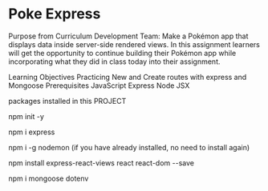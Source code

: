 # Poke Express

Purpose from Curriculum Development Team: Make a Pokémon app that displays data inside server-side rendered views. In this assignment learners will get the opportunity to continue building their Pokémon app while incorporating what they did in class today into their assignment.

Learning Objectives
Practicing New and Create routes with express and Mongoose
Prerequisites
JavaScript
Express
Node
JSX

packages installed in this PROJECT

npm init -y

npm i express

npm i -g nodemon (if you have already installed, no need to install again)

npm install express-react-views react react-dom --save

npm i mongoose dotenv
